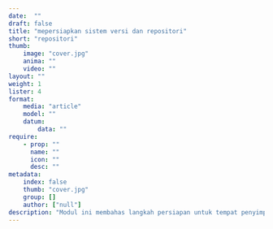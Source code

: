 ```yaml
---
date:  ""
draft: false
title: "mepersiapkan sistem versi dan repositori"
short: "repositori"
thumb:
    image: "cover.jpg"
    anima: ""
    video: ""
layout: ""
weight: 1
lister: 4
format:
    media: "article"
    model: ""
    datum:
        data: ""
require:
    - prop: ""
      name: ""
      icon: ""
      desc: ""
metadata:
    index: false
    thumb: "cover.jpg"
    group: []
    author: ["null"]
description: "Modul ini membahas langkah persiapan untuk tempat penyimpanan dokumen latihan atau penugasan."
---
```

